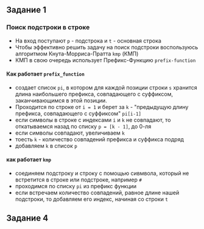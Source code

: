 ## Задание 1
### Поиск подстроки в строке

- На вход поступают `p` - подстрока и `t` - основная строка
- Чтобы эффективно решить задачу на поиск подстроки воспользуюсь алгоритмом Кнута-Морриса-Пратта `kmp` (КМП)
- КМП в свою очередь использует Префикс-Функцию `prefix-function`

#### Как работает `prefix_function`

- создает список `pi`, в котором для каждой позиции строки `s` хранится длина наибольшего префикса, совпадающего с суффиксом, заканчивающимся в этой позиции.
- Проходится по строке от `i = 1` и берет за `k` - "предыдущую длину префикса, совпадающего с суффиксом" `pi[i-1]`
- если символы в строке с индексами `i` и `k` не совпадают, то откатываемся назад по списку `p = [k - 1]`, до 0-ля
- если символы совпадают, увеличиваем `k`
- тоесть `k` - количество совпадений префикса и суффикса подряд
- добавляем `k` в список `p`


#### как работает `kmp`
- соединяем подстроку и строку с помощью сивмвола, который не встретится в строке или подстроке, например `#`
- проходимся по списку `pi` из префикс функции 
- если встречаем количество совпадений, равное длине нашей подстроки, то добавляем его индекс, начиная со строки `t`


## Задание 4
###
